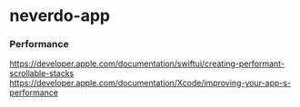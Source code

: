 # neverdo-app

### Performance

https://developer.apple.com/documentation/swiftui/creating-performant-scrollable-stacks
https://developer.apple.com/documentation/Xcode/improving-your-app-s-performance
